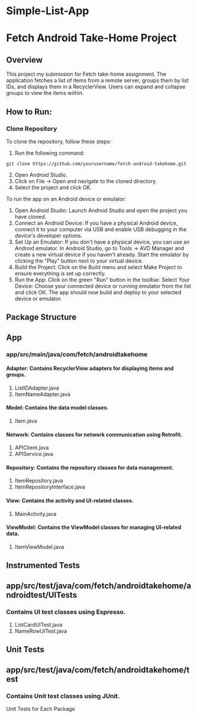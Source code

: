 # Simple-List-App
# Fetch Android Take-Home Project

## Overview
This project my submission for Fetch take-home assignment. The application fetches a list of items from a remote server, groups them by list IDs, and displays them in a RecyclerView. Users can expand and collapse groups to view the items within.

## How to Run:
### Clone Repository
To clone the repository, follow these steps:

1. Run the following command:

`git clone https://github.com/yourusername/fetch-android-takehome.git`

2. Open Android Studio.
3. Click on File -> Open and navigate to the cloned directory.
4. Select the project and click OK.
   
To run the app on an Android device or emulator:

1. Open Android Studio: Launch Android Studio and open the project you have cloned.
2. Connect an Android Device: If you have a physical Android device, connect it to your computer via USB and enable USB debugging in the device's developer options.
3. Set Up an Emulator: If you don't have a physical device, you can use an Android emulator. In Android Studio, go to Tools -> AVD Manager and create a new virtual device if you haven't already. Start the emulator by clicking the "Play" button next to your virtual device.
4. Build the Project: Click on the Build menu and select Make Project to ensure everything is set up correctly.
5. Run the App: Click on the green "Run" button in the toolbar.
Select Your Device: Choose your connected device or running emulator from the list and click OK.
The app should now build and deploy to your selected device or emulator.

## Package Structure
## App
### app/src/main/java/com/fetch/androidtakehome
#### Adapter: Contains RecyclerView adapters for displaying items and groups.
1. ListIDAdapter.java
2. ItemNameAdapter.java

#### Model: Contains the data model classes.
1. Item.java

#### Network: Contains classes for network communication using Retrofit.
1. APIClient.java
2. APIService.java
   
#### Repository: Contains the repository classes for data management.
1. ItemRepository.java
2. ItemRepositoryInterface.java
   
#### View: Contains the activity and UI-related classes.
1. MainActivity.java
   
#### ViewModel: Contains the ViewModel classes for managing UI-related data.
1. ItemViewModel.java

## Instrumented Tests
## app/src/test/java/com/fetch/androidtakehome/androidtest/UITests 
### Contains UI test classes using Espresso.
1. ListCardUITest.java
2. NameRowUITest.java

## Unit Tests
## app/src/test/java/com/fetch/androidtakehome/test
### Contains Unit test classes using JUnit.
Unit Tests for Each Package


